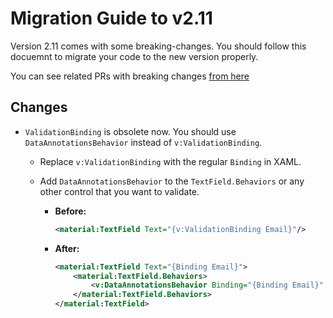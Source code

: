 # Migration Guide to v2.11
Version 2.11 comes with some breaking-changes. You should follow this docuemnt to migrate your code to the new version properly.

You can see related PRs with breaking changes [from here](https://github.com/enisn/UraniumUI/pulls?q=is%3Aopen+is%3Apr+milestone%3Av2.11+label%3A%22breaking-change+%F0%9F%92%94%22)


## Changes

- `ValidationBinding` is obsolete now. You should use `DataAnnotationsBehavior` instead of `v:ValidationBinding`.

    - Replace `v:ValidationBinding` with the regular `Binding` in XAML.
    - Add `DataAnnotationsBehavior` to the `TextField.Behaviors` or any other control that you want to validate.

        - **Before:**
            ```xml
            <material:TextField Text="{v:ValidationBinding Email}"/>
            ```

        - **After:**

            ```xml
            <material:TextField Text="{Binding Email}">
                <material:TextField.Behaviors>
                    <v:DataAnnotationsBehavior Binding="{Binding Email}" />
                </material:TextField.Behaviors>
            </material:TextField>
            ```